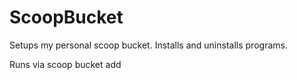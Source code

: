 # ScoopBucket

Setups my personal scoop bucket. Installs and uninstalls programs.

Runs via scoop bucket add 
